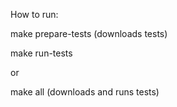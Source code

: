 How to run:

make prepare-tests (downloads tests)

make run-tests

or

make all (downloads and runs tests)
